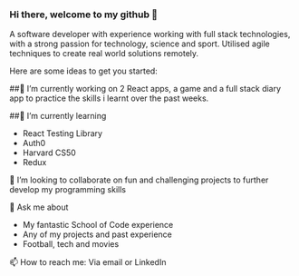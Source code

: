 ### Hi there, welcome to my github 👋

A software developer with experience working with full stack technologies, with a strong passion for technology, science and sport. Utilised agile techniques to create real world solutions remotely. 

Here are some ideas to get you started:

##🔭 I’m currently working on 2 React apps, a game and a full stack diary app to practice the skills i learnt over the past weeks.
 
 ##🌱 I’m currently learning 
+ React Testing Library
+ Auth0
+ Harvard CS50
+ Redux

 👯 I’m looking to collaborate on fun and challenging projects to further develop my programming skills

💬 Ask me about
+ My fantastic School of Code experience 
+ Any of my projects and past experience
+ Football, tech and movies

 📫 How to reach me: Via email or LinkedIn

